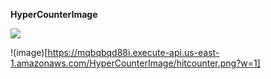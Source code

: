 

**HyperCounterImage**

<img src="https://mqbqbqd88i.execute-api.us-east-1.amazonaws.com/HyperCounterImage/hitcounter.png?w=1" />

!(image)[https://mqbqbqd88i.execute-api.us-east-1.amazonaws.com/HyperCounterImage/hitcounter.png?w=1]
